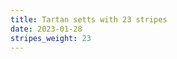 ```yaml
---
title: Tartan setts with 23 stripes
date: 2023-01-28
stripes_weight: 23
---
```

<no value>

<no value>